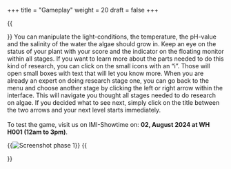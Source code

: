 +++
title = "Gameplay"
weight = 20
draft = false
+++

{{<section title="Gameplay">}}
You can manipulate the light-conditions, the temperature, the pH-value and the salinity of the water the algae should grow in. Keep an eye on the status of your plant with your score and the indicator on the floating monitor within all stages.
If you want to learn more about the parts needed to do this kind of research, you can click on the small icons with an “i”. Those will open small boxes with text that will let you know more.
When you are already an expert on doing research stage one, you can go back to the menu and choose another stage by clicking the left or right arrow within the interface. This will navigate you thought all stages needed to do research on algae. If you decided what to see next, simply click on the title between the two arrows and your next level starts immediately. 
<br><br> 
To test the game, visit us on IMI-Showtime on: <strong>02, August 2024 at WH H001 (12am to 3pm)</strong>.

{{<image src="screenshot_phase_1.jpg" alt="Screenshot phase 1">}}
{{</section>}}